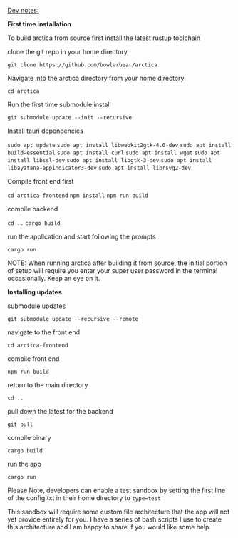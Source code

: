 <template>
    <div class="container" style="margin-top: 3rem;">
      <h1>Arctica. A secure & private Bitcoin cold storage solution</h1>
      <h2>If you would like to support my work on Free and Open Source Software you can <a href="https://arcticaproject.org">donate here</a></h2>
      <p><b>WARNING: WE ARE CURRENTLY IN BETA TESTING, Arctica is not currently feature complete, while spend thresholds will still decay down to 1 of 7, users who lose their setup CD will require atleast 3 wallets to recover their login password. The timelocked wallet is not easily accessible prior to timelock expiry without a competent working knowledge of bitcoin cli. 
       <br>this software overwrites external storage media and CDs without much warning, I advise you only run arctica on a dedicated machine, remove any extraneous external storage media, and only insert new/blank USB sticks or SD cards and CDs when prompted.</b> </p>
      <p><b>Minimum Specs: </b>
      You only need access to two relatively cheap computers. These computers will be dedicated to the purpose of running arctica. The primary laptop runs the bitcoin full node and should remain unused for other activities. The second laptop can be any device, but ideally is a dedicated signing device not used for other purposes. If you don't own a second laptop you can buy one from a big box store and return it after use if required or use your primary computer as a signer. Once Arctica is set up, it will work on any computer by simply inserting an Arctica HWW and rebooting the machine. On some motherboards it might require you to enter the BIOS.</p>
      <p>I recommend replacing the laptop you intend to use as a full node's internal storage drive with atleast a 1 TB SSD drive to improve the initial sync speed significantly and provide plenty of node storage space for the immediate future. A bit of RAM helps, the most performance intensive part will be your node's initial sync, but I'm not certain yet the absolute minimum you could get away with. Just about anything can be used as a signer, I've run arctica on an old T400 Thinkpad. You could potentially sync the full node on such a machine with plenty of patience. </p>
      <p>The primary full node computer's internal storage should be flashed with a clean installation of the latest Ubuntu release prior to installing Arctica.
      <p>Arctica is essentially a few seperate things...
      <ol>
        <li>Open Source Hardware Wallets: Arctica builds all of the software you require in real time, the user follows a series of simple 1 button prompts to complete installation. Very little input is required of the user except for swapping media storage devices.</li>
        <li>2 Distinct Bitcoin Vaults: An accompanying software desktop application that runs on top of bitcoin core and allows the user to easily navigate a preconfigured 2 of 7 and 5 of 7 timelocked multisignature bitcoin wallet, these vaults are designed to solve for both security and inheritance. 
        <li>Automated Full Node Builder: Anytime the user boots from HW 1 or HW 0 (v2) and runs arctica, the software will attempt to sync the bitcoin blockchain using the computer's available internal memory storage. 
      </ol>
      <p>Arctica is a Free and Open Source wrapper script that installs bitcoin core and then walks the user through setup of a highly secure & private cold storage solution. The software is designed to make Bitcoin more difficult to lose, steal, or extort than any other asset. This protocol contains both a high security and a medium security area and is designed for storage of amounts in excess of 1 BTC in mind.</p>
      <ul>
          <li>Arctica is a key management system built in Rust on top of Bitcoin Core Backend. The <a href="https://github.com/bowlarbear/arctica-frontend">Front End Repo</a> is built with Vue.js and runs as a standalone desktop application through tauri which emulates web view without requiring the use of a browser.</li>
          <li>Arctica requires users do what is needed for safe and secure bitcoin storage even when this requires more time and effort - the first task in the Arctica instructions is to setup trustworthy & dedicated Bitcoin laptops.</li>
          <li>Before beginning, users require:</li>
           -Atleast 1 dedicated laptop to use as a full node (additional laptops may be used to boot cold wallet signers), you need a CD drive and a webcam. These may be usb tethered, however consider the number of usb ports available to you (I use (2) E490 Thinkpads with 2TB WD Blue SATA SSD, built in webcam, and USB tethered ASUS Zendrive 8X Disc drive).
           <br>-8 good quality SD cards or USB sticks of 16GB minimum (I use Kingston Data Traveler Exodia 32GB USB sticks).
           <br>-10 CD-RWs (I use Verbatim CD-RW 700MB 12X).
           <br>-7 DVDs or M-DISC (I use Verbatim DVD-R 4.7GB 16X).
           <br>-7 envelopes. 
            <li>When setting up the laptops, one should have enough internal SATA storage space to hold the entire bitcoin blockchain, currently 1Tb or higher (I'd encourage you to just go for 2TB) this will be the Primary Computer that runs an online bitcoin full node. The second will just be used as a dedicated signing device. Both laptops should be erased and flashed with ubuntu. The user can optionally install bitcoin core on their primary machine and sync the bitcoin blockchain ahead of time if desired.</li>
            <li>The SD cards/USB sticks will be configured into open source hardware wallets (HW) with the help of the arctica software. The HW devices can be booted from any computer, with the except of HW 1 and HW 0 which should only be booted from your dedicated full node (primary). You are welcome to use as many or as few secondary machines for booting other wallets as you like. CDs & DVDs/M-DISC are used to help with initial installation and encrypted backups of each wallet. The user is not required to write down any physical key or wallet backup information for the system to be secure & recoverable.</li>
          <li>Private keys are stored in 7 encrypted Hardware Wallets, when required, keys are loaded into RAM while booted to an internal Linux Live System and running the Arctica Desktop Application. This allows arctica to function as a flexible & self contained key management system which can be run on a wide variety of hardware.</li>
          <li>Arctica uses both an ecrypted 5 of 7 & 2 of 7 decaying multisig for bitcoin storage. This allows up to 6 keys to be lost without losing bitcoin and requires 5 locations to be compromised by an attacker to lose privacy or funds. This prioritizes recovery redundancy and privacy.</li>
          <li>Miniscript multisig is used so that you can recover all funds using only 5 signers (high security) or 2 signers (medium security), both of which eventually decay down to 1 of 7 after a predetermined time frame (4 years and eight months).</li>
          <li>Generic computing hardware is used. Hardware sold specifically for bitcoin storage requires trusting all parties from manufacturing to shipping. Omitting potential for modified Btcoin specific hardware to steal bitcoin.</li>
          <li>Minimal software beyond bitcoin core. Bitcoin core is far and away the most trustworthy bitcoin software. Unfortunately it does not yet provide a user friendly interface for establishing a multisig address or display and accept private keys in a human writable format. We have intentionally sought to limit dependencies on external software libraries in our design process. Ideally, an Arctica user could recover their funds without our software and only use bitcoin core (with a working knowledge of the Bitcoin-CLI)</li>
          <li>Open source and easily audited. One of the reasons bitcoin core is trustworthy is that it is the most scrutinized software. This makes it the least likely to contain a critical security flaw that has not been identified and fixed. Arctica will never be as trustworthy, but by minimizing the amount of code and primarily using Rust and console commands the effort required to verify that Arctica is performing as expected is minimized.</li>
          <li>Usable for non-technical users. By following simple instructions users with moderate computer literacy can use Arctica. This is important because trusting someone to help you establish your cold storage solution introduces considerable risk. We want Arctica to be the gold standard for newcomers to bitcoin to establish a secure self custody profile.</li>
          <li>Private keys & descriptors are stored in a non-descript and encrypted manner.</li>
          <li>Private. Unlike many popular hardware and software wallets that transmit your IP address (home address) and bitcoin balance to third party servers, Arctica uses a local bitcoin core full node. This means nothing is shared beyond what is required to create a bitcoin transaction. Arctica will also use Tor (planned for v2).</li>
          <li>Counterfeit prevention. The only way to be certain that your balance represents genuine bitcoin is to use a bitcoin full node - in fact that is the primary purpose of a bitcoin full node - to verify that the bitcoin balance is correct and full of only genuine bitcoins. Any solution that does not involve a full node requires you trust someone else to tell you if you have real bitcoin.</li>
          <li>Once you have booted into an arctica hardware wallet you should navigate to the home directory and double click on the arctica software executable</li>
          <li>The prompts are designed to be completed by non technologists with minimal effort.</li>
          <li>Software instructions for recovering and spending the bitcoin are included with on every Hardware Wallet to reduce the likelihood of loss and improve UX.</li>
      </ul>
      <p>Arctica provides the best balance of security, ease of use and privacy when storing significant sums of bitcoin, it has the following disadvantages that might not be expected:</p>
      <ul>
          <li>Time. To complete setup you will need to invest several hours spread over the course of a couple days. This time includes active participation in setting up devices by following on screen prompts, syncing the blockchain, and establishing a series of security protocols.</li>
          <li>Soft Shelf Life. Because Arctica is designed to have a decaying high & medium security storage area, you will find that Arctica's security assurances intentionally degrade over time. This decision has been taken to find a balance between high security assurance and inheritance in the event of a users untimely demise. A user is advised to repeat Arctica setup shortly before or during the 4 year threshold decay.</li>
          <li>Privacy. While using bitcoin core over Tor does provide significant privacy advantages over many cold storage solutions, using multisig is not very common. This means that someone could look at the blockchain and infer that the owner of the coins is probably using our software for cold storage. This will eventually be fixed through changes to bitcoin and it is worth the security and recovery benefit to use multisig and the type of multisig you are using is only exposed to the network when you spend from Arctica (not when you deposit funds).</li>
        </ul>


  <p> <a href="https://github.com/bowlarbear/arctica-iso-builder">ISO Builder utility </a> </p>
              <p>A comprehensive technial design document can be found <a href="https://docs.google.com/document/d/1xRGrQT8TMdm1fByosnF7j1ZKKSrY7U7Q_8lHs9Qc1pQ/edit?usp=sharing">here</a> </p>
        <p>NOTE: Arctica is currently in Beta and is not currently recommended for the storage of large amounts until we have completed more extensive Beta testing.</p>
    </div>
</template>

<u>Dev notes:</u>

<b>First time installation</b>

To build arctica from source first install the latest rustup toolchain

clone the git repo in your home directory

`git clone https://github.com/bowlarbear/arctica`

Navigate into the arctica directory from your home directory

`cd arctica`

Run the first time submodule install 

`git submodule update --init --recursive`

Install tauri dependencies

`sudo apt update`
`sudo apt install libwebkit2gtk-4.0-dev`
`sudo apt install build-essential`
`sudo apt install curl`
`sudo apt install wget`
`sudo apt install libssl-dev`
`sudo apt install libgtk-3-dev`
`sudo apt install libayatana-appindicator3-dev`
`sudo apt install librsvg2-dev`

Compile front end first

`cd arctica-frontend`
`npm install`
`npm run build`

compile backend 

`cd ..`
`cargo build`

run the application and start following the prompts

`cargo run`

NOTE: When running arctica after building it from source, the initial portion of setup will require you enter your super user password in the terminal occasionally. Keep an eye on it. 

<b>Installing updates</b>

submodule updates

`git submodule update --recursive --remote`

navigate to the front end

`cd arctica-frontend`

compile front end

`npm run build`

return to the main directory

`cd ..`

pull down the latest for the backend

`git pull`

compile binary 

`cargo build`


run the app

`cargo run`

Please Note, developers can enable a test sandbox by setting the first line of the config.txt in their home directory to
`type=test`

This sandbox will require some custom file architecture that the app will not yet provide entirely for you. I have a series of bash scripts I use to create this architecture and I am happy to share if you would like some help. 

